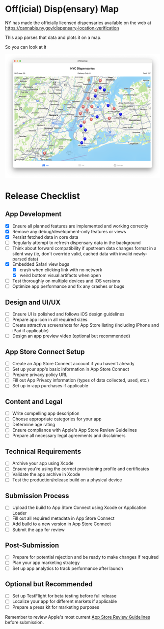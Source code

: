 Off(icial) Disp(ensary) Map
==================

NY has made the officially licensed dispensaries available on the web
at https://cannabis.ny.gov/dispensary-location-verification

This app parses that data and plots it on a map.

So you can look at it

![./screenshot.png](./screenshot.png)

# Release Checklist

## App Development
- [x] Ensure all planned features are implemented and working correctly
- [x] Remove any debug/development-only features or views
- [x] Persist fetched data in core data
- [ ] Regularly attempt to refresh dispensary data in the background
- [ ] Think about forward compatibility if upstream data changes format in a
  silent way (ie, don't override valid, cached data with invalid newly-parsed
  data)
- [x] Embedded Safari view bugs
    - [x] crash when clicking link with no network
    - [x] weird bottom visual artifacts when open
- [ ] Test thoroughly on multiple devices and iOS versions
- [ ] Optimize app performance and fix any crashes or bugs

## Design and UI/UX
- [ ] Ensure UI is polished and follows iOS design guidelines
- [ ] Prepare app icon in all required sizes
- [ ] Create attractive screenshots for App Store listing (including iPhone and iPad if applicable)
- [ ] Design an app preview video (optional but recommended)

## App Store Connect Setup
- [ ] Create an App Store Connect account if you haven't already
- [ ] Set up your app's basic information in App Store Connect
- [ ] Prepare privacy policy URL
- [ ] Fill out App Privacy information (types of data collected, used, etc.)
- [ ] Set up in-app purchases if applicable

## Content and Legal
- [ ] Write compelling app description
- [ ] Choose appropriate categories for your app
- [ ] Determine age rating
- [ ] Ensure compliance with Apple's App Store Review Guidelines
- [ ] Prepare all necessary legal agreements and disclaimers

## Technical Requirements
- [ ] Archive your app using Xcode
- [ ] Ensure you're using the correct provisioning profile and certificates
- [ ] Validate the app archive in Xcode
- [ ] Test the production/release build on a physical device

## Submission Process
- [ ] Upload the build to App Store Connect using Xcode or Application Loader
- [ ] Fill out all required metadata in App Store Connect
- [ ] Add build to a new version in App Store Connect
- [ ] Submit the app for review

## Post-Submission
- [ ] Prepare for potential rejection and be ready to make changes if required
- [ ] Plan your app marketing strategy
- [ ] Set up app analytics to track performance after launch

## Optional but Recommended
- [ ] Set up TestFlight for beta testing before full release
- [ ] Localize your app for different markets if applicable
- [ ] Prepare a press kit for marketing purposes

Remember to review Apple's most current [App Store Review Guidelines](https://developer.apple.com/app-store/review/guidelines/) before submission.
